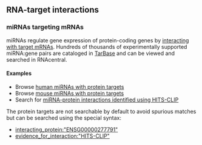 
## <i class="fa fa-bullseye"></i> RNA-target interactions

### miRNAs targeting mRNAs


miRNAs regulate gene expression of protein-coding genes by [interacting with
target mRNAs](https://doi.org/10.1016/j.cell.2018.03.006). Hundreds of
thousands of experimentally supported miRNA:gene pairs  are cataloged in
[TarBase](/expert-database/tarbase) and can be viewed and searched in
RNAcentral.

#### Examples

- Browse [human miRNAs with protein targets](/search?q=has_interacting_proteins:"True"%20AND%20TAXONOMY:"9606")
- Browse [mouse miRNAs with protein targets](/search?q=has_interacting_proteins:"True"%20AND%20TAXONOMY:"10090")
- Search for [miRNA-protein interactions identified using HITS-CLIP](/search?q=evidence_for_interaction:"HITS-CLIP")

The protein targets are not searchable by default to avoid spurious matches
but can be searched using the special syntax:

- [interacting_protein:"ENSG00000277791"](/search?q=interacting_protein:"ENSG00000277791")
- [evidence_for_interaction:"HITS-CLIP"](/search?q=evidence_for_interaction:"hits-clip")
